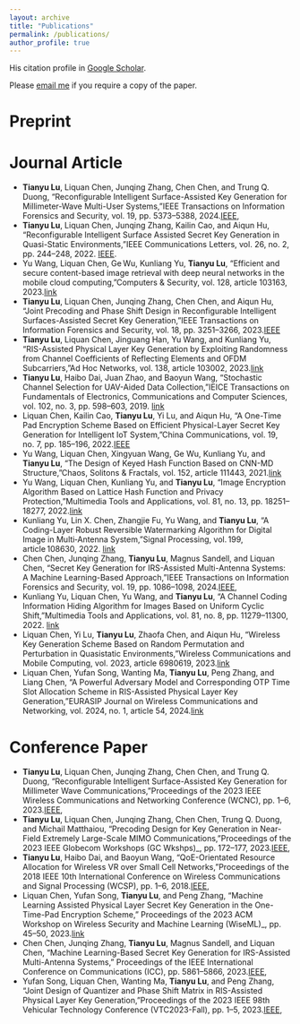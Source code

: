```yaml
---
layout: archive
title: "Publications"
permalink: /publications/
author_profile: true
---
```


His citation profile in [Google Scholar](https://scholar.google.com/citations?user=EyknLkwAAAAJ&hl=en).

Please [email me](mailto:t.lu@qub.ac.uk) if you require a copy of the paper.




# Preprint

# Journal Article
* **Tianyu Lu**, Liquan Chen, Junqing Zhang, Chen Chen, and Trung Q. Duong, “Reconfigurable Intelligent Surface-Assisted Key Generation for Millimeter-Wave Multi-User Systems,”IEEE Transactions on Information Forensics and Security, vol. 19, pp. 5373–5388, 2024.[IEEE](https://ieeexplore.ieee.org/document/10520332),  
* **Tianyu Lu**, Liquan Chen, Junqing Zhang, Kailin Cao, and Aiqun Hu, “Reconfigurable Intelligent Surface Assisted Secret Key Generation in Quasi-Static Environments,”IEEE Communications Letters, vol. 26, no. 2, pp. 244–248, 2022. [IEEE](https://ieeexplore.ieee.org/document/9627160).
* Yu Wang, Liquan Chen, Ge Wu, Kunliang Yu, **Tianyu Lu**, “Efficient and secure content-based image retrieval with deep neural networks in the mobile cloud computing,”Computers & Security, vol. 128, article 103163, 2023.[link](https://doi.org/10.1016/j.cose.2023.103163)
* **Tianyu Lu**, Liquan Chen, Junqing Zhang, Chen Chen, and Aiqun Hu, “Joint Precoding and Phase Shift Design in Reconfigurable Intelligent Surfaces-Assisted Secret Key Generation,”IEEE Transactions on Information Forensics and Security, vol. 18, pp. 3251–3266, 2023.[IEEE](https://ieeexplore.ieee.org/document/10106070)
* **Tianyu Lu**, Liquan Chen, Jinguang Han, Yu Wang, and Kunliang Yu, “RIS-Assisted Physical Layer Key Generation by Exploiting Randomness from Channel Coefficients of Reflecting Elements and OFDM Subcarriers,”Ad Hoc Networks, vol. 138, article 103002, 2023.[link](https://doi.org/10.1016/j.adhoc.2022.103002)
* **Tianyu Lu**, Haibo Dai, Juan Zhao, and Baoyun Wang, “Stochastic Channel Selection for UAV-Aided Data Collection,”IEICE Transactions on Fundamentals of Electronics, Communications and Computer Sciences, vol. 102, no. 3, pp. 598–603, 2019. [link](https://search.ieice.org/bin/summary.php?id=e102-a_3_598)
* Liquan Chen, Kailin Cao, **Tianyu Lu**, Yi Lu, and Aiqun Hu, “A One-Time Pad Encryption Scheme Based on Efficient Physical-Layer Secret Key Generation for Intelligent IoT System,”China Communications, vol. 19, no. 7, pp. 185–196, 2022.[IEEE](https://ieeexplore.ieee.org/document/9837858)
* Yu Wang, Liquan Chen, Xingyuan Wang, Ge Wu, Kunliang Yu, and **Tianyu Lu**, “The Design of Keyed Hash Function Based on CNN-MD Structure,”Chaos, Solitons & Fractals, vol. 152, article 111443, 2021.[link](https://doi.org/10.1016/j.chaos.2021.111443)
* Yu Wang, Liquan Chen, Kunliang Yu, and **Tianyu Lu**, “Image Encryption Algorithm Based on Lattice Hash Function and Privacy Protection,”Multimedia Tools and Applications, vol. 81, no. 13, pp. 18251–18277, 2022.[link](https://link.springer.com/article/10.1007/s11042-022-12254-0)
* Kunliang Yu, Lin X. Chen, Zhangjie Fu, Yu Wang, and **Tianyu Lu**, “A Coding-Layer Robust Reversible Watermarking Algorithm for Digital Image in Multi‑Antenna System,”Signal Processing, vol. 199, article 108630, 2022.  [link](https://doi.org/10.1016/j.sigpro.2022.108630)
* Chen Chen, Junqing Zhang, **Tianyu Lu**, Magnus Sandell, and Liquan Chen, “Secret Key Generation for IRS-Assisted Multi-Antenna Systems: A Machine Learning-Based Approach,”IEEE Transactions on Information Forensics and Security, vol. 19, pp. 1086–1098, 2024.[IEEE](https://ieeexplore.ieee.org/document/10315046),  
* Kunliang Yu, Liquan Chen, Yu Wang, and **Tianyu Lu**, “A Channel Coding Information Hiding Algorithm for Images Based on Uniform Cyclic Shift,”Multimedia Tools and Applications, vol. 81, no. 8, pp. 11279–11300, 2022.  [link](https://link.springer.com/article/10.1007/s11042-021-12090-8)
* Liquan Chen, Yi Lu, **Tianyu Lu**, Zhaofa Chen, and Aiqun Hu, “Wireless Key Generation Scheme Based on Random Permutation and Perturbation in Quasistatic Environments,”Wireless Communications and Mobile Computing, vol. 2023, article 6980619, 2023.[link](https://www.hindawi.com/journals/wcmc/2023/6980619/)
* Liquan Chen, Yufan Song, Wanting Ma, **Tianyu Lu**, Peng Zhang, and Liang Chen, “A Powerful Adversary Model and Corresponding OTP Time Slot Allocation Scheme in RIS-Assisted Physical Layer Key Generation,”EURASIP Journal on Wireless Communications and Networking, vol. 2024, no. 1, article 54, 2024.[link](https://jwcn-eurasipjournals.springeropen.com/articles/10.1186/s13638-024-02338-w)

# Conference Paper
* **Tianyu Lu**, Liquan Chen, Junqing Zhang, Chen Chen, and Trung Q. Duong, “Reconfigurable Intelligent Surface-Assisted Key Generation for Millimeter Wave Communications,”Proceedings of the 2023 IEEE Wireless Communications and Networking Conference (WCNC), pp. 1–6, 2023.[IEEE](https://ieeexplore.ieee.org/document/10119128),
* **Tianyu Lu**, Liquan Chen, Junqing Zhang, Chen Chen, Trung Q. Duong, and Michail Matthaiou, “Precoding Design for Key Generation in Near-Field Extremely Large-Scale MIMO Communications,”Proceedings of the 2023 IEEE Globecom Workshops (GC Wkshps)_, pp. 172–177, 2023.[IEEE](https://ieeexplore.ieee.org/document/10464921),  
* **Tianyu Lu**, Haibo Dai, and Baoyun Wang, “QoE-Orientated Resource Allocation for Wireless VR over Small Cell Networks,”Proceedings of the 2018 IEEE 10th International Conference on Wireless Communications and Signal Processing (WCSP), pp. 1–6, 2018.[IEEE](https://ieeexplore.ieee.org/document/8555683),  
* Liquan Chen, Yufan Song, **Tianyu Lu**, and Peng Zhang, “Machine Learning Assisted Physical Layer Secret Key Generation in the One-Time-Pad Encryption Scheme,” Proceedings of the 2023 ACM Workshop on Wireless Security and Machine Learning (WiseML)_, pp. 45–50, 2023.[link](https://doi.org/10.1016/j.sigpro.2022.108630)
* Chen Chen, Junqing Zhang, **Tianyu Lu**, Magnus Sandell, and Liquan Chen, “Machine Learning-Based Secret Key Generation for IRS-Assisted Multi-Antenna Systems,” Proceedings of the IEEE International Conference on Communications (ICC), pp. 5861–5866, 2023.[IEEE](https://ieeexplore.ieee.org/document/10279041),
* Yufan Song, Liquan Chen, Wanting Ma, **Tianyu Lu**, and Peng Zhang, “Joint Design of Quantizer and Phase Shift Matrix in RIS-Assisted Physical Layer Key Generation,”Proceedings of the 2023 IEEE 98th Vehicular Technology Conference (VTC2023-Fall), pp. 1–5, 2023.[IEEE](https://ieeexplore.ieee.org/document/10333811),  
 
